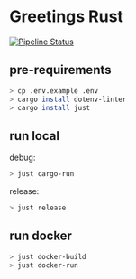 # Greetings Rust
[![Pipeline Status](https://drone.cherezov.space/api/badges/lionsoon/greetings_rust/status.svg)](https://drone.cherezov.space/lionsoon/greetings_rust)
## pre-requirements
```sh
> cp .env.example .env
> cargo install dotenv-linter
> cargo install just
```
## run local
debug:
```sh
> just cargo-run
```
release:
```sh
> just release
```
## run docker
```sh
> just docker-build
> just docker-run
```
